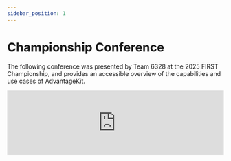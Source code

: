 ```yaml
---
sidebar_position: 1
---
```


# Championship Conference

The following conference was presented by Team 6328 at the 2025 FIRST Championship, and provides an accessible overview of the capabilities and use cases of AdvantageKit.

<iframe width="100%" style={{"aspect-ratio": "16 / 9"}} src="https://www.youtube.com/embed/8FfwFQcvRmU" title="FRC Log Replay and Simulation (2025) -  FRC 6328 FIRST Championship Conference" frameborder="0" allow="accelerometer; autoplay; clipboard-write; encrypted-media; gyroscope; picture-in-picture; web-share" referrerpolicy="strict-origin-when-cross-origin" allowfullscreen></iframe>

